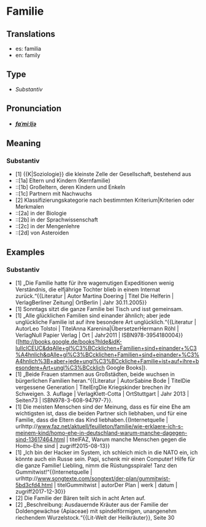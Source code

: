 # Familie
## Translations
- es: familia
- en: family
## Type
- _Substantiv_
## Pronunciation
- **_[faˈmiːli̯ə](https://commons.wikimedia.org/wiki/File:De-Familie.ogg)_**
## Meaning
### Substantiv
- [1] {{K|Soziologie}} die kleinste Zelle der Gesellschaft, bestehend aus
- ::[1a] Eltern und Kindern (Kernfamilie)
- ::[1b] Großeltern, deren Kindern und Enkeln
- ::[1c] Partnern mit Nachwuchs
- [2] Klassifizierungskategorie nach bestimmten Kriterium|Kriterien oder Merkmalen
- ::[2a] in der Biologie
- ::[2b] in der Sprachwissenschaft
- ::[2c] in der Mengenlehre
- ::[2d] von Asteroiden
## Examples
### Substantiv
- [1] „Die Familie hatte für ihre wagemutigen Expeditionen wenig Verständnis, die elfjährige Tochter blieb in einem Internat zurück.“<ref>{{Literatur | Autor Martina Doering | Titel Die Helferin | VerlagBerliner Zeitung| OrtBerlin | Jahr 30.11.2005}}</ref>
- [1] Sonntags sitzt die ganze Familie bei Tisch und isst gemeinsam.
- [1] „Alle glücklichen Familien sind einander ähnlich; aber jede unglückliche Familie ist auf ihre besondere Art unglücklich.“<ref>{{Literatur | AutorLeo Tolstoi | TitelAnna Karenina|ÜbersetzerHermann Röhl | VerlagNull Papier Verlag | Ort | Jahr2011 | ISBN978-3954180004}} ([http://books.google.de/books?hlde&idK-luIIcICEUC&dqAlle+gl%C3%BCcklichen+Familien+sind+einander+%C3%A4hnlich&qAlle+gl%C3%BCcklichen+Familien+sind+einander+%C3%A4hnlich%3B+aber+jede+ungl%C3%BCckliche+Familie+ist+auf+ihre+besondere+Art+ungl%C3%BCcklich Google Books]).</ref>
- [1] „Beide Frauen stammen aus Großstädten, beide wuchsen in bürgerlichen Familien heran.“<ref>{{Literatur | AutorSabine Bode | TitelDie vergessene Generation | TitelErgDie Kriegskinder brechen ihr Schweigen. 3. Auflage | VerlagKlett-Cotta | OrtStuttgart | Jahr 2013 | Seiten73 | ISBN978-3-608-94797-7}}.</ref>
- [1] Die meisten Menschen sind der Meinung, dass es für eine Ehe am wichtigsten ist, dass die beiden Partner sich liebhaben, und für eine Familie, dass die Eltern das Kind liebhaben.<ref>{{Internetquelle | urlhttp://www.faz.net/aktuell/feuilleton/familie/wie-erklaere-ich-s-meinem-kind/homo-ehe-in-deutschland-warum-manche-dagegen-sind-13617464.html | titelFAZ, Warum manche Menschen gegen die Homo-Ehe sind | zugriff2015-08-13}}</ref>
- [1] „Ich bin der Hacker im System, ich schleich mich in die NATO ein, ich könnte auch ein Russe sein. Papi, schenk mir einen Computer! Hilfe für die ganze Familie! Liebling, nimm die Rüstungsspirale! Tanz den Gummitwist!“<ref>{{Internetquelle | urlhttp://www.songtexte.com/songtext/der-plan/gummitwist-5bd3cfd4.html | titelGummitwist | autorDer Plan | werk | datum | zugriff2017-12-30}}</ref>
- [2] Die Familie der Bären teilt sich in acht Arten auf.
- [2] „Beschreibung: Ausdauernde Kräuter aus der Familie der Doldengewächse (Apiaceae) mit spindelförmigen, unangenehm riechendem Wurzelstock.“<ref>{{Lit-Welt der Heilkräuter}}, Seite 30</ref>
